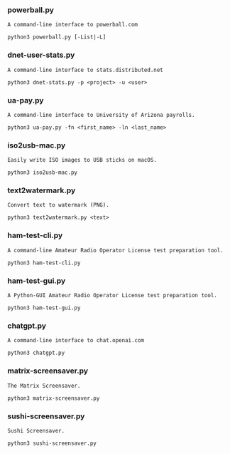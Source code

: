 ### powerball.py 
`A command-line interface to powerball.com`
```
python3 powerball.py [-List|-L]
```
    
### dnet-user-stats.py
`A command-line interface to stats.distributed.net`
```
python3 dnet-stats.py -p <project> -u <user>
```
### ua-pay.py
`A command-line interface to University of Arizona payrolls.`
```
python3 ua-pay.py -fn <first_name> -ln <last_name>
```
### iso2usb-mac.py
`Easily write ISO images to USB sticks on macOS.`
```
python3 iso2usb-mac.py
```
### text2watermark.py
`Convert text to watermark (PNG).`
```
python3 text2watermark.py <text>
```
### ham-test-cli.py
`A command-line Amateur Radio Operator License test preparation tool.`
```
python3 ham-test-cli.py
```
### ham-test-gui.py
`A Python-GUI Amateur Radio Operator License test preparation tool.`
```
python3 ham-test-gui.py
```
### chatgpt.py
`A command-line interface to chat.openai.com`
```
python3 chatgpt.py
```
### matrix-screensaver.py
`The Matrix Screensaver.`
```
python3 matrix-screensaver.py
```
### sushi-screensaver.py
`Sushi Screensaver.`
```
python3 sushi-screensaver.py
```
